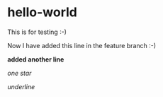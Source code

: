 # hello-world
This is for testing :-)

Now I have added this line in the feature branch :-)

**added another line**

*one star*

_underline_
